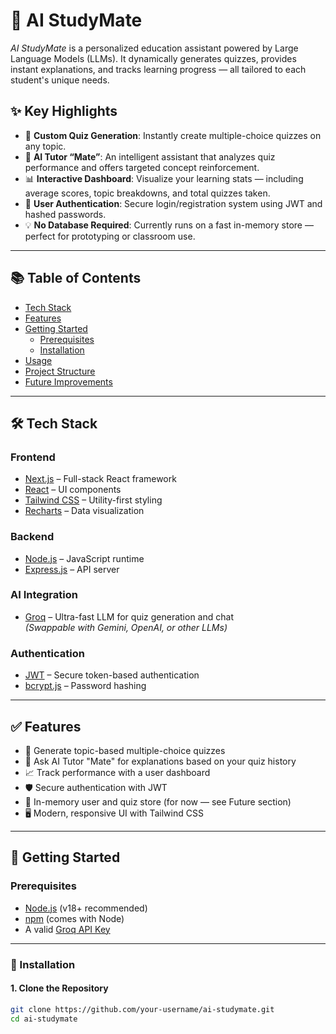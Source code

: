 # 🚀 AI StudyMate

*AI StudyMate* is a personalized education assistant powered by Large Language Models (LLMs). It dynamically generates quizzes, provides instant explanations, and tracks learning progress — all tailored to each student's unique needs.

## ✨ Key Highlights

- 🧠 **Custom Quiz Generation**: Instantly create multiple-choice quizzes on any topic.
- 💬 **AI Tutor “Mate”**: An intelligent assistant that analyzes quiz performance and offers targeted concept reinforcement.
- 📊 **Interactive Dashboard**: Visualize your learning stats — including average scores, topic breakdowns, and total quizzes taken.
- 🔐 **User Authentication**: Secure login/registration system using JWT and hashed passwords.
- 💡 **No Database Required**: Currently runs on a fast in-memory store — perfect for prototyping or classroom use.

---

## 📚 Table of Contents

- [Tech Stack](#tech-stack)
- [Features](#features)
- [Getting Started](#getting-started)
  - [Prerequisites](#prerequisites)
  - [Installation](#installation)
- [Usage](#usage)
- [Project Structure](#project-structure)
- [Future Improvements](#future-improvements)

---

## 🛠️ Tech Stack

### Frontend

- [Next.js](https://nextjs.org/) – Full-stack React framework
- [React](https://reactjs.org/) – UI components
- [Tailwind CSS](https://tailwindcss.com/) – Utility-first styling
- [Recharts](https://recharts.org/) – Data visualization

### Backend

- [Node.js](https://nodejs.org/) – JavaScript runtime
- [Express.js](https://expressjs.com/) – API server

### AI Integration

- [Groq](https://groq.com/) – Ultra-fast LLM for quiz generation and chat  
  *(Swappable with Gemini, OpenAI, or other LLMs)*

### Authentication

- [JWT](https://jwt.io/) – Secure token-based authentication
- [bcrypt.js](https://github.com/dcodeIO/bcrypt.js) – Password hashing

---

## ✅ Features

- 🔸 Generate topic-based multiple-choice quizzes
- 🤖 Ask AI Tutor "Mate" for explanations based on your quiz history
- 📈 Track performance with a user dashboard
- 🛡️ Secure authentication with JWT
- 💾 In-memory user and quiz store (for now — see Future section)
- 🖥️ Modern, responsive UI with Tailwind CSS

---

## 🚀 Getting Started

### Prerequisites

- [Node.js](https://nodejs.org/en/download/) (v18+ recommended)
- [npm](https://www.npmjs.com/) (comes with Node)
- A valid [Groq API Key](https://console.groq.com/)

---

### 🔧 Installation

#### 1. Clone the Repository

```bash
git clone https://github.com/your-username/ai-studymate.git
cd ai-studymate
